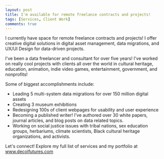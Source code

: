 ```yaml
---
layout: post
title: I'm available for remote freelance contracts and projects!
tags: [Services, Client Work]
comments: true
---
```

I currently have space for remote freelance contracts and projects! I offer creative digital solutions in digital asset management, data migrations, and UX/UI Design for data-driven projects. 

I've been a data freelancer and consultant for over five years! I've worked on really cool projects with clients all over the world in cultural heritage, education, animation, indie video games, entertainment, government, and nonprofits! 

Some of biggest accomplishments include:
- Leading 5 multi-system data migrations for over 150 million digital assets
- Creating 3 museum exhibitions
- Redesigning 100s of client webpages for usability and user experience
- Becoming a published writer! I've authored over 30 white papers, journal articles, and blog posts on data related topics.
- Working on social justice issues with tribal nations, sex education groups, herbariums, climate scientists, Black cultural heritage organizations, and activists.

Let's connect! Explore my full list of services and my portfolio at www.decolfutures.com
